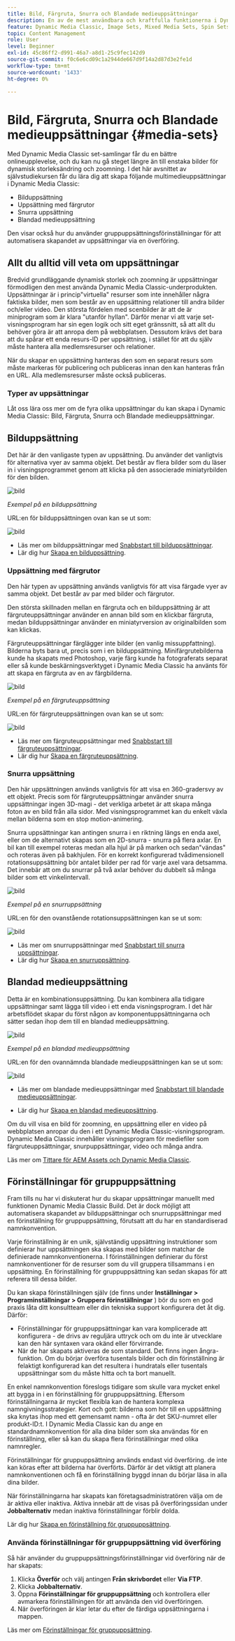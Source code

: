 ```yaml
---
title: Bild, Färgruta, Snurra och Blandade medieuppsättningar
description: En av de mest användbara och kraftfulla funktionerna i Dynamic Media Classic är stödet för multimedieuppsättningar som Bild, Färgruta, Snurra och Blandade medieuppsättningar. Lär dig vad varje multimedieuppsättning är och hur du skapar varje typ i Dynamic Media Classic. Läs sedan mer om gruppuppsättningsförinställningar, som automatiserar processen för att skapa multimedieuppsättningar vid överföring.
feature: Dynamic Media Classic, Image Sets, Mixed Media Sets, Spin Sets
topic: Content Management
role: User
level: Beginner
exl-id: 45c86ff2-d991-46a7-a8d1-25c9fec142d9
source-git-commit: f0c6e6cd09c1a2944de667d9f14a2d87d3e2fe1d
workflow-type: tm+mt
source-wordcount: '1433'
ht-degree: 0%

---
```


# Bild, Färgruta, Snurra och Blandade medieuppsättningar {#media-sets}

Med Dynamic Media Classic set-samlingar får du en bättre onlineupplevelse, och du kan nu gå steget längre än till enstaka bilder för dynamisk storleksändring och zoomning. I det här avsnittet av självstudiekursen får du lära dig att skapa följande multimedieuppsättningar i Dynamic Media Classic:

- Bilduppsättning
- Uppsättning med färgrutor
- Snurra uppsättning
- Blandad medieuppsättning

Den visar också hur du använder gruppuppsättningsförinställningar för att automatisera skapandet av uppsättningar via en överföring.

## Allt du alltid vill veta om uppsättningar

Bredvid grundläggande dynamisk storlek och zoomning är uppsättningar förmodligen den mest använda Dynamic Media Classic-underprodukten. Uppsättningar är i princip&quot;virtuella&quot; resurser som inte innehåller några faktiska bilder, men som består av en uppsättning relationer till andra bilder och/eller video. Den största fördelen med scenbilder är att de är miniprogram som är klara &quot;utanför hyllan&quot;. Därför menar vi att varje set-visningsprogram har sin egen logik och sitt eget gränssnitt, så att allt du behöver göra är att anropa dem på webbplatsen. Dessutom krävs det bara att du spårar ett enda resurs-ID per uppsättning, i stället för att du själv måste hantera alla medlemsresurser och relationer.

När du skapar en uppsättning hanteras den som en separat resurs som måste markeras för publicering och publiceras innan den kan hanteras från en URL. Alla medlemsresurser måste också publiceras.

### Typer av uppsättningar

Låt oss lära oss mer om de fyra olika uppsättningar du kan skapa i Dynamic Media Classic: Bild, Färgruta, Snurra och Blandade medieuppsättningar.

## Bilduppsättning

Det här är den vanligaste typen av uppsättning. Du använder det vanligtvis för alternativa vyer av samma objekt. Det består av flera bilder som du läser in i visningsprogrammet genom att klicka på den associerade miniatyrbilden för den bilden.

![bild](assets/media-sets/image-set-1.jpg)

_Exempel på en bilduppsättning_

URL:en för bilduppsättningen ovan kan se ut som:

![bild](assets/media-sets/image-set-url-1.png)

- Läs mer om bilduppsättningar med [Snabbstart till bilduppsättningar](https://experienceleague.adobe.com/docs/dynamic-media-classic/using/image-sets/quick-start-image-sets.html).
- Lär dig hur [Skapa en bilduppsättning](https://experienceleague.adobe.com/docs/dynamic-media-classic/using/image-sets/creating-image-set.html#creating-an-image-set).

### Uppsättning med färgrutor

Den här typen av uppsättning används vanligtvis för att visa färgade vyer av samma objekt. Det består av par med bilder och färgrutor.

Den största skillnaden mellan en färgruta och en bilduppsättning är att färgruteuppsättningar använder en annan bild som en klickbar färgruta, medan bilduppsättningar använder en miniatyrversion av originalbilden som kan klickas.

Färgruteuppsättningar färglägger inte bilder (en vanlig missuppfattning). Bilderna byts bara ut, precis som i en bilduppsättning. Minifärgrutebilderna kunde ha skapats med Photoshop, varje färg kunde ha fotograferats separat eller så kunde beskärningsverktyget i Dynamic Media Classic ha använts för att skapa en färgruta av en av färgbilderna.

![bild](assets/media-sets/image-set-2.jpg)

_Exempel på en färgruteuppsättning_

URL:en för färgruteuppsättningen ovan kan se ut som:

![bild](assets/media-sets/image-set_url.png)

- Läs mer om färgruteuppsättningar med [Snabbstart till färgruteuppsättningar](https://experienceleague.adobe.com/docs/dynamic-media-classic/using/swatch-sets/quick-start-swatch-sets.html).
- Lär dig hur [Skapa en färgruteuppsättning](https://experienceleague.adobe.com/docs/dynamic-media-classic/using/swatch-sets/creating-swatch-set.html#creating-a-swatch-set).

### Snurra uppsättning

Den här uppsättningen används vanligtvis för att visa en 360-gradersvy av ett objekt. Precis som för färgruteuppsättningar använder snurra uppsättningar ingen 3D-magi - det verkliga arbetet är att skapa många foton av en bild från alla sidor. Med visningsprogrammet kan du enkelt växla mellan bilderna som en stop motion-animering.

Snurra uppsättningar kan antingen snurra i en riktning längs en enda axel, eller om de alternativt skapas som en 2D-snurra - snurra på flera axlar. En bil kan till exempel roteras medan alla hjul är på marken och sedan&quot;vändas&quot; och roteras även på bakhjulen. För en korrekt konfigurerad tvådimensionell rotationsuppsättning bör antalet bilder per rad för varje axel vara detsamma. Det innebär att om du snurrar på två axlar behöver du dubbelt så många bilder som ett vinkelintervall.

![bild](assets/media-sets/image-set-3.png)

_Exempel på en snurruppsättning_

URL:en för den ovanstående rotationsuppsättningen kan se ut som:

![bild](assets/media-sets/spin-set.png)

- Läs mer om snurruppsättningar med [Snabbstart till snurra uppsättningar](https://experienceleague.adobe.com/docs/dynamic-media-classic/using/spin-sets/quick-start-spin-sets.html).
- Lär dig hur [Skapa en snurruppsättning](https://experienceleague.adobe.com/docs/dynamic-media-classic/using/spin-sets/creating-spin-set.html#creating-a-spin-set).

## Blandad medieuppsättning

Detta är en kombinationsuppsättning. Du kan kombinera alla tidigare uppsättningar samt lägga till video i ett enda visningsprogram. I det här arbetsflödet skapar du först någon av komponentuppsättningarna och sätter sedan ihop dem till en blandad medieuppsättning.

![bild](assets/media-sets/image-set-4.png)

_Exempel på en blandad medieuppsättning_

URL:en för den ovannämnda blandade medieuppsättningen kan se ut som:

![bild](assets/media-sets/image-set-url-1.png)

- Läs mer om blandade medieuppsättningar med [Snabbstart till blandade medieuppsättningar](https://experienceleague.adobe.com/docs/dynamic-media-classic/using/mixed-media-sets/quick-start-mixed-media-sets.html).

- Lär dig hur [Skapa en blandad medieuppsättning](https://experienceleague.adobe.com/docs/dynamic-media-classic/using/mixed-media-sets/creating-mixed-media-set.html#creating-a-mixed-media-set).

Om du vill visa en bild för zoomning, en uppsättning eller en video på webbplatsen anropar du den i ett Dynamic Media Classic-visningsprogram. Dynamic Media Classic innehåller visningsprogram för mediefiler som färgruteuppsättningar, snurpuppsättningar, video och många andra.

Läs mer om [Tittare för AEM Assets och Dynamic Media Classic](https://experienceleague.adobe.com/docs/dynamic-media-developer-resources/library/viewers-aem-assets-dmc/c-html5-s7-aem-asset-viewers.html).

## Förinställningar för gruppuppsättning

Fram tills nu har vi diskuterat hur du skapar uppsättningar manuellt med funktionen Dynamic Media Classic Build. Det är dock möjligt att automatisera skapandet av bilduppsättningar och snurruppsättningar med en förinställning för gruppuppsättning, förutsatt att du har en standardiserad namnkonvention.

Varje förinställning är en unik, självständig uppsättning instruktioner som definierar hur uppsättningen ska skapas med bilder som matchar de definierade namnkonventionerna. I förinställningen definierar du först namnkonventioner för de resurser som du vill gruppera tillsammans i en uppsättning. En förinställning för gruppuppsättning kan sedan skapas för att referera till dessa bilder.

Du kan skapa förinställningen själv (de finns under **Inställningar > Programinställningar > Gruppera förinställningar** ) bör du som en god praxis låta ditt konsultteam eller din tekniska support konfigurera det åt dig. Därför:

- Förinställningar för gruppuppsättningar kan vara komplicerade att konfigurera - de drivs av reguljära uttryck och om du inte är utvecklare kan den här syntaxen vara okänd eller förvirrande.
- När de har skapats aktiveras de som standard. Det finns ingen ångra-funktion. Om du börjar överföra tusentals bilder och din förinställning är felaktigt konfigurerad kan det resultera i hundratals eller tusentals uppsättningar som du måste hitta och ta bort manuellt.

En enkel namnkonvention föreslogs tidigare som skulle vara mycket enkel att bygga in i en förinställning för gruppuppsättning. Eftersom förinställningarna är mycket flexibla kan de hantera komplexa namngivningsstrategier. Kort och gott: bilderna som hör till en uppsättning ska knytas ihop med ett gemensamt namn - ofta är det SKU-numret eller produkt-ID:t. I Dynamic Media Classic kan du ange en standardnamnkonvention för alla dina bilder som ska användas för en förinställning, eller så kan du skapa flera förinställningar med olika namnregler.

Förinställningar för gruppuppsättning används endast vid överföring. de inte kan köras efter att bilderna har överförts. Därför är det viktigt att planera namnkonventionen och få en förinställning byggd innan du börjar läsa in alla dina bilder.

När förinställningarna har skapats kan företagsadministratören välja om de är aktiva eller inaktiva. Aktiva innebär att de visas på överföringssidan under **Jobbalternativ** medan inaktiva förinställningar förblir dolda.

Lär dig hur [Skapa en förinställning för gruppuppsättning](https://experienceleague.adobe.com/docs/dynamic-media-classic/using/setup/application-setup.html#creating-a-batch-set-preset).

### Använda förinställningar för gruppuppsättning vid överföring

Så här använder du gruppuppsättningsförinställningar vid överföring när de har skapats:

1. Klicka **Överför** och välj antingen **Från skrivbordet** eller **Via FTP**.
2. Klicka **Jobbalternativ**.
3. Öppna **Förinställningar för gruppuppsättning** och kontrollera eller avmarkera förinställningen för att använda den vid överföringen.
4. När överföringen är klar letar du efter de färdiga uppsättningarna i mappen.

Läs mer om [Förinställningar för gruppuppsättning](https://experienceleague.adobe.com/docs/dynamic-media-classic/using/setup/application-setup.html#batch-set-presets).
